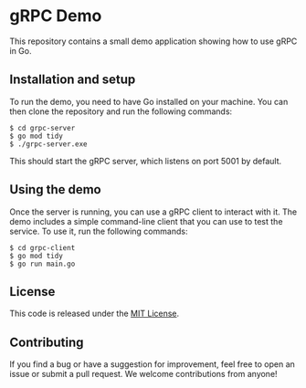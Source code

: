 # gRPC Demo
This repository contains a small demo application showing how to use gRPC in Go. 

## Installation and setup
To run the demo, you need to have Go installed on your machine. You can then clone the repository and run the following commands:
```
$ cd grpc-server
$ go mod tidy
$ ./grpc-server.exe
```

This should start the gRPC server, which listens on port 5001 by default.

## Using the demo
Once the server is running, you can use a gRPC client to interact with it. The demo includes a simple command-line client that you can use to test the service. To use it, run the following commands:
```
$ cd grpc-client
$ go mod tidy
$ go run main.go
```

## License
This code is released under the [MIT License](https://opensource.org/license/mit/).

## Contributing
If you find a bug or have a suggestion for improvement, feel free to open an issue or submit a pull request. We welcome contributions from anyone!
